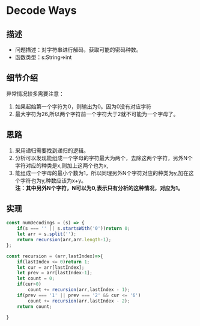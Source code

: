 # Decode Ways
## 描述
- 问题描述：对字符串进行解码，获取可能的密码种数。
- 函数类型：s:String=>int
## 细节介绍
异常情况较多需要注意：
1. 如果起始第一个字符为0，则输出为0。因为0没有对应字符
2. 最大字符为26,所以两个字符前一个字符大于2就不可能为一个字母了。
## 思路
1. 采用递归需要找到递归的逻辑。
2. 分析可以发现能组成一个字母的字符最大为两个，去除这两个字符，另外N个字符对应的种类是x,则加上这两个也为x,
3. 能组成一个字母的最小个数为1，所以同理另外N个字符对应的种类为y,加在这个字符也为y,种数应该为x+y。<br />
**注：其中另外N个字符，N可以为0,表示只有分析的这种情况，对应为1。**

## 实现
```javascript
const numDecodings = (s) => {
    if(s === '' || s.startsWith('0'))return 0;
    let arr = s.split('');
    return recursion(arr,arr.length-1);
};

const recursion = (arr,lastIndex)=>{
    if(lastIndex <= 0)return 1;
    let cur = arr[lastIndex];
    let prev = arr[lastIndex-1];
    let count = 0;
    if(cur>0)
        count += recursion(arr,lastIndex - 1);
    if(prev === '1' || prev === '2' && cur <= '6')
        count += recursion(arr,lastIndex - 2);
    return count;
    
}
```

